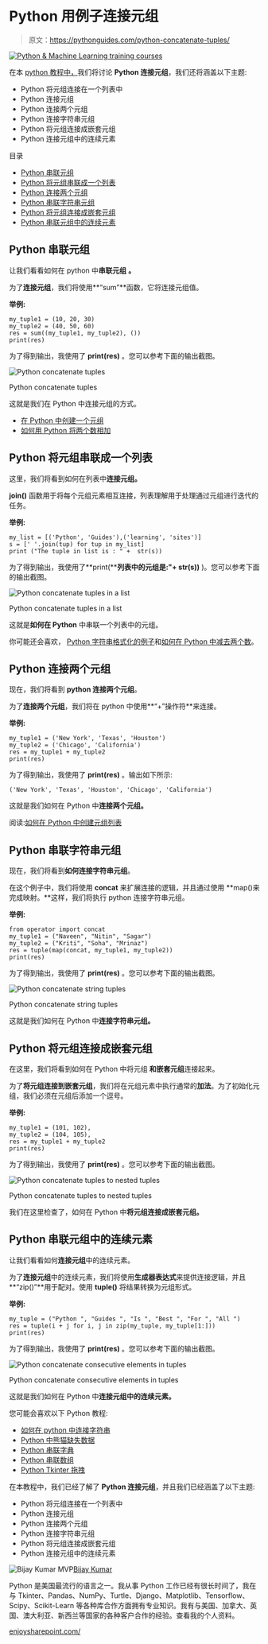 # Python 用例子连接元组

> 原文：<https://pythonguides.com/python-concatenate-tuples/>

[![Python & Machine Learning training courses](img/49ec9c6da89a04c9f45bab643f8c765c.png)](https://sharepointsky.teachable.com/p/python-and-machine-learning-training-course)

在本 [python 教程中，](https://pythonguides.com/python-hello-world-program/)我们将讨论 **Python 连接元组**，我们还将涵盖以下主题:

*   Python 将元组连接在一个列表中
*   Python 连接元组
*   Python 连接两个元组
*   Python 连接字符串元组
*   Python 将元组连接成嵌套元组
*   Python 连接元组中的连续元素

目录

[](#)

*   [Python 串联元组](#Python_concatenate_tuples "Python concatenate tuples")
*   [Python 将元组串联成一个列表](#Python_concatenate_tuples_in_a_list "Python concatenate tuples in a list")
*   [Python 连接两个元组](#Python_concatenate_two_tuples "Python concatenate two tuples")
*   [Python 串联字符串元组](#Python_concatenate_string_tuples "Python concatenate string tuples")
*   [Python 将元组连接成嵌套元组](#Python_concatenate_tuples_to_nested_tuples "Python concatenate tuples to nested tuples")
*   [Python 串联元组中的连续元素](#Python_concatenate_consecutive_elements_in_tuples "Python concatenate consecutive elements in tuples")

## Python 串联元组

让我们看看如何在 python 中**串联元组** **。**

为了**连接元组**，我们将使用**“sum”**函数，它将连接元组值。

**举例:**

```
my_tuple1 = (10, 20, 30)
my_tuple2 = (40, 50, 60)
res = sum((my_tuple1, my_tuple2), ()) 
print(res)
```

为了得到输出，我使用了 **print(res)** 。您可以参考下面的输出截图。

![Python concatenate tuples](img/627ef437465766adf3c8d8420dc8ff1e.png "Python concatenate tuples")

Python concatenate tuples

这就是我们在 Python 中连接元组的方式。

*   [在 Python 中创建一个元组](https://pythonguides.com/create-a-tuple-in-python/)
*   [如何用 Python 将两个数相加](https://pythonguides.com/add-two-numbers-in-python/)

## Python 将元组串联成一个列表

这里，我们将看到如何在列表中**连接元组。**

**join()** 函数用于将每个元组元素相互连接，列表理解用于处理通过元组进行迭代的任务。

**举例:**

```
my_list = [('Python', 'Guides'),('learning', 'sites')]
s = [' '.join(tup) for tup in my_list] 
print ("The tuple in list is : " +  str(s)) 
```

为了得到输出，我使用了**print(****列表中的元组是:"+ str(s))** )。您可以参考下面的输出截图。

![Python concatenate tuples in a list](img/48e36f9a9792eb0c3c2236a3df63cc12.png "Python concatenate tuples in a list")

Python concatenate tuples in a list

这就是**如何在 Python** 中串联一个列表中的元组。

你可能还会喜欢， [Python 字符串格式化的例子](https://pythonguides.com/python-string-formatting/)和[如何在 Python 中减去两个数](https://pythonguides.com/subtract-two-numbers-in-python/)。

## Python 连接两个元组

现在，我们将看到 **python 连接两个元组**。

为了**连接两个元组**，我们将在 python 中使用**“+”操作符**来连接。

**举例:**

```
my_tuple1 = ('New York', 'Texas', 'Houston')
my_tuple2 = ('Chicago', 'California')
res = my_tuple1 + my_tuple2
print(res)
```

为了得到输出，我使用了 **print(res)** 。输出如下所示:

```
('New York', 'Texas', 'Houston', 'Chicago', 'California')
```

这就是我们如何在 Python 中**连接两个元组。**

阅读:[如何在 Python 中创建元组列表](https://pythonguides.com/list-of-tuples-in-python/)

## Python 串联字符串元组

现在，我们将看到**如何连接字符串元组**。

在这个例子中，我们将使用 **concat** 来扩展连接的逻辑，并且通过使用 **map()来完成映射。**这样，我们将执行 python 连接字符串元组。

**举例:**

```
from operator import concat  
my_tuple1 = ("Naveen", "Nitin", "Sagar")
my_tuple2 = ("Kriti", "Soha", "Mrinaz")
res = tuple(map(concat, my_tuple1, my_tuple2))  
print(res) 
```

为了得到输出，我使用了 **print(res)** 。您可以参考下面的输出截图。

![Python concatenate string tuples](img/5dadf35f5ca546615c94917e0a9ccc1b.png "Python concatenate string tuples")

Python concatenate string tuples

这就是我们如何在 Python 中**连接字符串元组。**

## Python 将元组连接成嵌套元组

在这里，我们将看到如何在 Python 中将元组 **和嵌套元组**连接起来。

为了**将元组连接到嵌套元组**，我们将在元组元素中执行通常的**加法**。为了初始化元组，我们必须在元组后添加一个逗号。

**举例:**

```
my_tuple1 = (101, 102),
my_tuple2 = (104, 105),
res = my_tuple1 + my_tuple2
print(res) 
```

为了得到输出，我使用了 **print(res)** 。您可以参考下面的输出截图。

![Python concatenate tuples to nested tuples](img/be37eefd9221eb2a2597face7057aa92.png "Python concatenate tuples to nested tuples")

Python concatenate tuples to nested tuples

我们在这里检查了，如何在 Python 中**将元组连接成嵌套元组。**

## Python 串联元组中的连续元素

让我们看看如何**连接元组**中的连续元素。

为了**连接元组**中的连续元素，我们将使用**生成器表达式**来提供连接逻辑，并且**“zip()”**用于配对。使用 **tuple()** 将结果转换为元组形式。

**举例:**

```
my_tuple = ("Python ", "Guides ", "Is ", "Best ", "For ", "All ")  
res = tuple(i + j for i, j in zip(my_tuple, my_tuple[1:])) 
print(res)
```

为了得到输出，我使用了 **print(res)** 。您可以参考下面的输出截图。

![Python concatenate consecutive elements in tuples](img/ede4d7d1b75d35f3cc1034b54bc61edd.png "Python concatenate consecutive elements in tuples")

Python concatenate consecutive elements in tuples

这就是我们如何在 Python 中**连接元组中的连续元素。**

您可能会喜欢以下 Python 教程:

*   [如何在 python 中连接字符串](https://pythonguides.com/concatenate-strings-in-python/)
*   [Python 中熊猫缺失数据](https://pythonguides.com/missing-data-in-pandas/)
*   [Python 串联字典](https://pythonguides.com/python-concatenate-dictionary/)
*   [Python 串联数组](https://pythonguides.com/python-concatenate-arrays/)
*   [Python Tkinter 拖拽](https://pythonguides.com/python-tkinter-drag-and-drop/)

在本教程中，我们已经了解了 **Python 连接元组**，并且我们已经涵盖了以下主题:

*   Python 将元组连接在一个列表中
*   Python 连接元组
*   Python 连接两个元组
*   Python 连接字符串元组
*   Python 将元组连接成嵌套元组
*   Python 连接元组中的连续元素

![Bijay Kumar MVP](img/9cb1c9117bcc4bbbaba71db8d37d76ef.png "Bijay Kumar MVP")[Bijay Kumar](https://pythonguides.com/author/fewlines4biju/)

Python 是美国最流行的语言之一。我从事 Python 工作已经有很长时间了，我在与 Tkinter、Pandas、NumPy、Turtle、Django、Matplotlib、Tensorflow、Scipy、Scikit-Learn 等各种库合作方面拥有专业知识。我有与美国、加拿大、英国、澳大利亚、新西兰等国家的各种客户合作的经验。查看我的个人资料。

[enjoysharepoint.com/](https://enjoysharepoint.com/)[](https://www.facebook.com/fewlines4biju "Facebook")[](https://www.linkedin.com/in/fewlines4biju/ "Linkedin")[](https://twitter.com/fewlines4biju "Twitter")